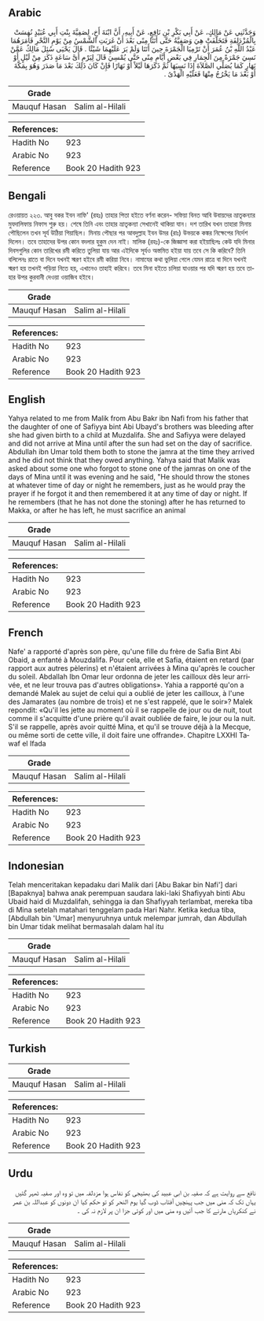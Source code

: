 ## Arabic


<div dir="rtl" lang="ar" style={{fontSize:'larger',backgroundColor:'#f8f9fa',padding:20}}>
وَحَدَّثَنِي عَنْ مَالِكٍ، عَنْ أَبِي بَكْرِ بْنِ نَافِعٍ، عَنْ أَبِيهِ، أَنَّ ابْنَةَ أَخٍ، لِصَفِيَّةَ بِنْتِ أَبِي عُبَيْدٍ نُفِسَتْ بِالْمُزْدَلِفَةِ فَتَخَلَّفَتْ هِيَ وَصَفِيَّةُ حَتَّى أَتَتَا مِنًى بَعْدَ أَنْ غَرَبَتِ الشَّمْسُ مِنْ يَوْمِ النَّحْرِ فَأَمَرَهُمَا عَبْدُ اللَّهِ بْنُ عُمَرَ أَنْ تَرْمِيَا الْجَمْرَةَ حِينَ أَتَتَا وَلَمْ يَرَ عَلَيْهِمَا شَيْئًا ‏.‏ قَالَ يَحْيَى سُئِلَ مَالِكٌ عَمَّنْ نَسِيَ جَمْرَةً مِنَ الْجِمَارِ فِي بَعْضِ أَيَّامِ مِنًى حَتَّى يُمْسِيَ قَالَ لِيَرْمِ أَىَّ سَاعَةٍ ذَكَرَ مِنْ لَيْلٍ أَوْ نَهَارٍ كَمَا يُصَلِّي الصَّلاَةَ إِذَا نَسِيَهَا ثُمَّ ذَكَرَهَا لَيْلاً أَوْ نَهَارًا فَإِنْ كَانَ ذَلِكَ بَعْدَ مَا صَدَرَ وَهُوَ بِمَكَّةَ أَوْ بَعْدَ مَا يَخْرُجُ مِنْهَا فَعَلَيْهِ الْهَدْىُ ‏.‏
</div>
<div style={{backgroundColor:'#f8f9fa',padding:20, marginBottom: 10}}><table> <thead> <tr> <th>Grade</th> <th></th> </tr> </thead> <tbody> <tr><td>Mauquf Hasan</td><td>Salim al-Hilali</td></tr></tbody></table><table> <thead> <tr> <th>References:</th> <th></th> </tr> </thead> <tbody><tr><td>Hadith No</td><td>923</td></tr><tr><td>Arabic No</td><td>923</td></tr><tr><td>Reference</td><td>Book 20 Hadith 923</td></tr></tbody></table></div>

## Bengali


<div dir="ltr" lang="bn" style={{fontSize:'larger',backgroundColor:'#f8f9fa',padding:20}}>
রেওয়ায়ত ২২৩. আবু বকর ইবন নাফি' (রহঃ) তাহার পিতা হইতে বর্ণনা করেন- সফিয়া বিনত আবি উবায়দের ভ্রাতৃকন্যার মুযদালিফায় নিফাস শুরু হয়। শেষে তিনি এবং তাহার ভ্রাতৃকন্যা সেখানেই থাকিয়া যান। দশ তারিখ যখন তাহারা মিনায় পৌছিলেন তখন সূর্য উঠিয়া গিয়াছিল। মিনায় পৌছার পর আবদুল্লাহ ইবন উমর (রাঃ) উভয়কে কঙ্কর নিক্ষেপের নির্দেশ দিলেন। তবে তাহাদের উপর কোন বদলার হুকুম দেন নাই। মালিক (রহঃ)-কে জিজ্ঞাসা করা হইয়াছিলঃ কেউ যদি মিনার দিবসগুলির কোন তারিখের রমী করিতে তুলিয়া যায় আর এইদিকে সূর্যও অস্তমিত হইয়া যায় তবে সে কি করিবে? তিনি বলিলেনঃ রাতে বা দিনে যখনই স্মরণ হইবে রমী করিয়া নিবে। নামাযের কথা ভুলিয়া গেলে যেমন রাত্রে বা দিনে যখনই স্মরণ হয় তখনই পড়িয়া নিতে হয়, এখানেও তাহাই করিবে। তবে মিনা হইতে চলিয়া যাওয়ার পর যদি স্মরণ হয় তবে তাহার উপর কুরবানী দেওয়া ওয়াজিব হইবে।
</div>
<div style={{backgroundColor:'#f8f9fa',padding:20, marginBottom: 10}}><table> <thead> <tr> <th>Grade</th> <th></th> </tr> </thead> <tbody> <tr><td>Mauquf Hasan</td><td>Salim al-Hilali</td></tr></tbody></table><table> <thead> <tr> <th>References:</th> <th></th> </tr> </thead> <tbody><tr><td>Hadith No</td><td>923</td></tr><tr><td>Arabic No</td><td>923</td></tr><tr><td>Reference</td><td>Book 20 Hadith 923</td></tr></tbody></table></div>

## English


<div dir="ltr" lang="en" style={{fontSize:'larger',backgroundColor:'#f8f9fa',padding:20}}>
Yahya related to me from Malik from Abu Bakr ibn Nafi from his father that the daughter of one of Safiyya bint Abi Ubayd's brothers was bleeding after she had given birth to a child at Muzdalifa. She and Safiyya were delayed and did not arrive at Mina until after the sun had set on the day of sacrifice. Abdullah ibn Umar told them both to stone the jamra at the time they arrived and he did not think that they owed anything. Yahya said that Malik was asked about some one who forgot to stone one of the jamras on one of the days of Mina until it was evening and he said, "He should throw the stones at whatever time of day or night he remembers, just as he would pray the prayer if he forgot it and then remembered it at any time of day or night. If he remembers (that he has not done the stoning) after he has returned to Makka, or after he has left, he must sacrifice an animal
</div>
<div style={{backgroundColor:'#f8f9fa',padding:20, marginBottom: 10}}><table> <thead> <tr> <th>Grade</th> <th></th> </tr> </thead> <tbody> <tr><td>Mauquf Hasan</td><td>Salim al-Hilali</td></tr></tbody></table><table> <thead> <tr> <th>References:</th> <th></th> </tr> </thead> <tbody><tr><td>Hadith No</td><td>923</td></tr><tr><td>Arabic No</td><td>923</td></tr><tr><td>Reference</td><td>Book 20 Hadith 923</td></tr></tbody></table></div>

## French


<div dir="ltr" lang="fr" style={{fontSize:'larger',backgroundColor:'#f8f9fa',padding:20}}>
Nafe' a rapporté d'après son père, qu'une fille du frère de Safia Bint Abi Obaid, a enfanté à Mouzdalifa. Pour cela, elle et Safia, étaient en retard (par rapport aux autres pèlerins) et n'étaient arrivées à Mina qu'après le coucher du soleil. Abdallah Ibn Omar leur ordonna de jeter les cailloux dès leur arrivée, et ne leur trouva pas d'autres obligations». Yahia a rapporté qu'on a demandé Malek au sujet de celui qui a oublié de jeter les cailloux, à l'une des Jamarates (au nombre de trois) et ne s'est rappelé, que le soir»? Malek repondit: «Qu'il les jette au moment où il se rappelle de jour ou de nuit, tout comme il s'acquitte d'une prière qu'il avait oubliée de faire, le jour ou la nuit. S'il se rappelle, après avoir quitté Mina, et qu'il se trouve déjà à la Mecque, ou même sorti de cette ville, il doit faire une offrande». Chapitre LXXHI Tawaf el Ifada
</div>
<div style={{backgroundColor:'#f8f9fa',padding:20, marginBottom: 10}}><table> <thead> <tr> <th>Grade</th> <th></th> </tr> </thead> <tbody> <tr><td>Mauquf Hasan</td><td>Salim al-Hilali</td></tr></tbody></table><table> <thead> <tr> <th>References:</th> <th></th> </tr> </thead> <tbody><tr><td>Hadith No</td><td>923</td></tr><tr><td>Arabic No</td><td>923</td></tr><tr><td>Reference</td><td>Book 20 Hadith 923</td></tr></tbody></table></div>

## Indonesian


<div dir="ltr" lang="id" style={{fontSize:'larger',backgroundColor:'#f8f9fa',padding:20}}>
Telah menceritakan kepadaku dari Malik dari [Abu Bakar bin Nafi'] dari [Bapaknya] bahwa anak perempuan saudara laki-laki Shafiyyah binti Abu Ubaid haid di Muzdalifah, sehingga ia dan Shafiyyah terlambat, mereka tiba di Mina setelah matahari tenggelam pada Hari Nahr. Ketika kedua tiba, [Abdullah bin 'Umar] menyuruhnya untuk melempar jumrah, dan Abdullah bin Umar tidak melihat bermasalah dalam hal itu
</div>
<div style={{backgroundColor:'#f8f9fa',padding:20, marginBottom: 10}}><table> <thead> <tr> <th>Grade</th> <th></th> </tr> </thead> <tbody> <tr><td>Mauquf Hasan</td><td>Salim al-Hilali</td></tr></tbody></table><table> <thead> <tr> <th>References:</th> <th></th> </tr> </thead> <tbody><tr><td>Hadith No</td><td>923</td></tr><tr><td>Arabic No</td><td>923</td></tr><tr><td>Reference</td><td>Book 20 Hadith 923</td></tr></tbody></table></div>

## Turkish


<div dir="ltr" lang="tr" style={{fontSize:'larger',backgroundColor:'#f8f9fa',padding:20}}>

</div>
<div style={{backgroundColor:'#f8f9fa',padding:20, marginBottom: 10}}><table> <thead> <tr> <th>Grade</th> <th></th> </tr> </thead> <tbody> <tr><td>Mauquf Hasan</td><td>Salim al-Hilali</td></tr></tbody></table><table> <thead> <tr> <th>References:</th> <th></th> </tr> </thead> <tbody><tr><td>Hadith No</td><td>923</td></tr><tr><td>Arabic No</td><td>923</td></tr><tr><td>Reference</td><td>Book 20 Hadith 923</td></tr></tbody></table></div>

## Urdu


<div dir="rtl" lang="ur" style={{fontSize:'larger',backgroundColor:'#f8f9fa',padding:20}}>
نافع سے روایت ہے کہ صفیہ بن ابی عبید کی بھتیجی کو نفاس ہوا مزدلفہ میں تو وہ اور صفیہ ٹھہر گئیں یہاں تک کہ منی میں جب پہنچیں آفتاب ڈوب گیا یوم النحر کو تو حکم کیا ان دونوں کو عبداللہ بن عمر نے کنکریاں مارنے کا جب آئیں وہ منی میں اور کوئی جزا ان پر لازم نہ کی ۔
</div>
<div style={{backgroundColor:'#f8f9fa',padding:20, marginBottom: 10}}><table> <thead> <tr> <th>Grade</th> <th></th> </tr> </thead> <tbody> <tr><td>Mauquf Hasan</td><td>Salim al-Hilali</td></tr></tbody></table><table> <thead> <tr> <th>References:</th> <th></th> </tr> </thead> <tbody><tr><td>Hadith No</td><td>923</td></tr><tr><td>Arabic No</td><td>923</td></tr><tr><td>Reference</td><td>Book 20 Hadith 923</td></tr></tbody></table></div>